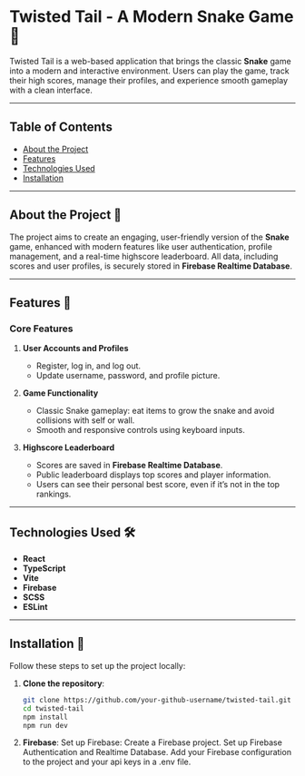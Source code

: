 # Twisted Tail - A Modern Snake Game 🐍

Twisted Tail is a web-based application that brings the classic **Snake** game into a modern and interactive environment. Users can play the game, track their high scores, manage their profiles, and experience smooth gameplay with a clean interface.

---

## Table of Contents

- [About the Project](#about-the-project)
- [Features](#features)
- [Technologies Used](#technologies-used)
- [Installation](#installation)

---

## About the Project 🎯

The project aims to create an engaging, user-friendly version of the **Snake** game, enhanced with modern features like user authentication, profile management, and a real-time highscore leaderboard. All data, including scores and user profiles, is securely stored in **Firebase Realtime Database**.

---

## Features 🚀

### **Core Features**

1. **User Accounts and Profiles**

   - Register, log in, and log out.
   - Update username, password, and profile picture.

2. **Game Functionality**

   - Classic Snake gameplay: eat items to grow the snake and avoid collisions with self or wall.
   - Smooth and responsive controls using keyboard inputs.

3. **Highscore Leaderboard**
   - Scores are saved in **Firebase Realtime Database**.
   - Public leaderboard displays top scores and player information.
   - Users can see their personal best score, even if it’s not in the top rankings.

---

## Technologies Used 🛠️

- **React**
- **TypeScript**
- **Vite**
- **Firebase**
- **SCSS**
- **ESLint**

---

## Installation 🧰

Follow these steps to set up the project locally:

1. **Clone the repository**:
   ```bash
   git clone https://github.com/your-github-username/twisted-tail.git
   cd twisted-tail
   npm install
   npm run dev
   ```
2. **Firebase**:
   Set up Firebase:
   Create a Firebase project.
   Set up Firebase Authentication and Realtime Database.
   Add your Firebase configuration to the project and your api keys in a .env file.
